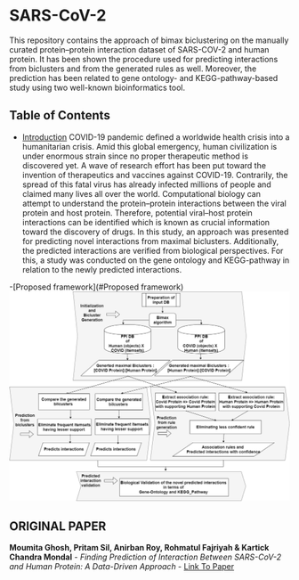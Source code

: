 # SARS-CoV-2

This repository contains the approach of bimax biclustering on the manually curated protein–protein interaction dataset of SARS-COV-2 and human protein. It has been shown the procedure used for predicting interactions from biclusters and from the generated rules as well. Moreover, the prediction has been related to gene ontology- and KEGG-pathway-based study using two well-known bioinformatics tool.

## Table of Contents

- [Introduction](#Introduction)
COVID-19 pandemic defined a worldwide health crisis into a humanitarian crisis. Amid this global emergency, human civilization is under enormous strain since no proper therapeutic method is discovered yet. A wave of research effort has been put toward the invention of therapeutics and vaccines against COVID-19. Contrarily, the spread of this fatal virus has already infected millions of people and claimed many lives all over the world. Computational biology can attempt to understand the protein–protein interactions between the viral protein and host protein. Therefore, potential viral–host protein interactions can be identified which is known as crucial information toward the discovery of drugs. In this study, an approach was presented for predicting novel interactions from maximal biclusters. Additionally, the predicted interactions are verified from biological perspectives. For this, a study was conducted on the gene ontology and KEGG-pathway in relation to the newly predicted interactions.

-[Proposed framework](#Proposed framework)
![Model](Framework.png)

## ORIGINAL PAPER
**Moumita Ghosh, Pritam Sil, Anirban Roy, Rohmatul Fajriyah & Kartick Chandra Mondal** - *Finding Prediction of Interaction Between SARS-CoV-2 and Human Protein: A Data-Driven Approach* - [Link To Paper](https://link.springer.com/article/10.1007/s40031-021-00569-7#Tab1)

